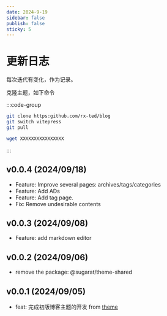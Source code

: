 ```yaml
---
date: 2024-9-19
sidebar: false
publish: false
sticky: 5
---
```


# 更新日志

每次迭代有变化，作为记录。

克隆主题，如下命令

:::code-group

```sh [git]
git clone https:github.com/rx-ted/blog
git switch vitepress
git pull
```

```sh [wget]
wget XXXXXXXXXXXXXXXX
```

:::

## v0.0.4 (2024/09/18)

- Feature: Improve several pages: archives/tags/categories
- Feature: Add ADs
- Feature: Add tag page.
- Fix: Remove undesirable contents

## v0.0.3 (2024/09/08)

- Feature: add markdown editor

## v0.0.2 (2024/09/06)

- remove the package: @sugarat/theme-shared

## v0.0.1 (2024/09/05)

- feat: 完成初版博客主题的开发 from [theme](https://theme.sugarat.top/)
